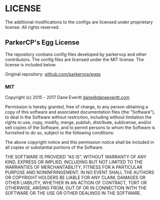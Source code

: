 # LICENSE

The additional modifications to the configs are licensed under proprietary license. All rights reserved.

## ParkerCP's Egg License

The repository contians config files developed by parkervcp and other contributors. The config files are licensed under the MIT license. The license is included below.

Original repository: [github.com/parkervcp/eggs](https://github.com/parkervcp/eggs)

### MIT

Copyright (c) 2015 - 2017 Dane Everitt <dane@daneeveritt.com>

Permission is hereby granted, free of charge, to any person obtaining a copy
of this software and associated documentation files (the "Software"), to deal
in the Software without restriction, including without limitation the rights
to use, copy, modify, merge, publish, distribute, sublicense, and/or sell
copies of the Software, and to permit persons to whom the Software is
furnished to do so, subject to the following conditions:

The above copyright notice and this permission notice shall be included in all
copies or substantial portions of the Software.

THE SOFTWARE IS PROVIDED "AS IS", WITHOUT WARRANTY OF ANY KIND, EXPRESS OR
IMPLIED, INCLUDING BUT NOT LIMITED TO THE WARRANTIES OF MERCHANTABILITY,
FITNESS FOR A PARTICULAR PURPOSE AND NONINFRINGEMENT. IN NO EVENT SHALL THE
AUTHORS OR COPYRIGHT HOLDERS BE LIABLE FOR ANY CLAIM, DAMAGES OR OTHER
LIABILITY, WHETHER IN AN ACTION OF CONTRACT, TORT OR OTHERWISE, ARISING FROM,
OUT OF OR IN CONNECTION WITH THE SOFTWARE OR THE USE OR OTHER DEALINGS IN THE
SOFTWARE.
